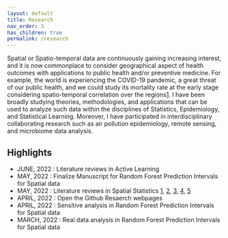 ```yaml
---
layout: default
title: Research
nav_order: 3
has_children: true
permalink: /research
---
```


Spatial or Spatio-temporal data are continuously gaining increasing interest, and it is now commonplace to consider geographical aspect of health outcomes with applications to public health and/or preventive medicine. For example, the world is experiencing the COVID-19 pandemic, a great threat of our public health, and we could study its mortality rate at the early stage considering spatio-temporal correlation over the regions[1](https://doi.org/10.1007/s13253-022-00487-1). I have been broadly studying theories, methodologies, and applications that can be used to analyze such data within the disciplines of Statistics, Epidemiology, and Statistical Learning. Moreover, I have participated in interdisciplinary collaborating research such as air pollution epidemiology, remote sensing, and microbiome data analysis.

## Highlights
* JUNE, 2022 : Literature reviews in Active Learning
* MAY, 2022 : Finalize Manuscript for Random Forest Prediction Intervals for Spatial data
* MAY, 2022 : Literature reviews in Spatial Statistics [1](https://doi.org/10.1080/10618600.2021.1886938), [2](10.1109/MSP.2013.2246292), [3](https://proceedings.neurips.cc/paper/2021/hash/c6b8c8d762da15fa8dbbdfb6baf9e260-Abstract.html), [4](https://dl.acm.org/doi/10.5555/3023638.3023667), [5](https://www.jmlr.org/papers/volume14/hoffman13a/hoffman13a.pdf)
* APRIL, 2022 : Open the Github Resaerch webpages
* APRIL, 2022 : Sensitive analysis in Random Forest Prediction Intervals for Spatial data
* MARCH, 2022 : Real data analysis in Random Forest Prediction Intervals for Spatial data
